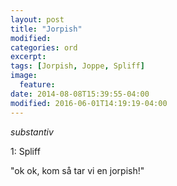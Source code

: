 ```yaml
---
layout: post
title: "Jorpish"
modified:
categories: ord
excerpt:
tags: [Jorpish, Joppe, Spliff]
image:
  feature:
date: 2014-08-08T15:39:55-04:00
modified: 2016-06-01T14:19:19-04:00
---
```


*substantiv*

1: Spliff

"ok ok, kom så tar vi en jorpish!"
